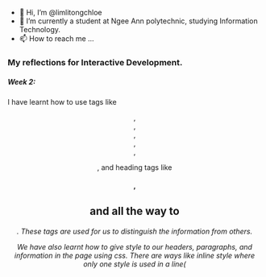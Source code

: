 - 👋 Hi, I’m @limlitongchloe
- 🌱 I’m currently a student at Ngee Ann polytechnic, studying Information Technology.
- 📫 How to reach me ...
<h3>My reflections for Interactive Development.</h3>
<h5>Week 2:</h5>
<p>I have learnt how to use tags like <header>, <footer>,<article>,<section>,<nav>, <p>, and heading tags like <h1>,<h2> and all the way to <h6>. These tags are used for us to distinguish the information from others.</p>
<p>We have also learnt how to give style to our headers, paragraphs, and information in the page using css. There are ways like inline style where only one style is used in a line(<p style='" ">information</p>) and style element where we use <style> to include and use more styles. </p>
<p>These styles are used to give color to background(background-color) or to the text(color) or even change the text into a different font(font-family).</p>
<p>However, I have also learnt that in order to give style to our information in css, I have to connect the html file together with the css file, using <link> element under <head> in html.</p>
<p>As for the details of the color we can give to the information in the page, we can use hexadecimal mode, for example, #000000 or RGB(set red, green, blue portions of the color) or RGBA(different from RGB, with a letter A at the back, it changes gradient).</p>
<p>For fonts, we can use google fonts to get different types of fonts.</p>
<p>There is another faster way to give styles to information if you want to apply the same styles to parts of the information. We can use class, .(classname) , and ID attributes, #(ID name) under <style> element.</p>
<!---
limlitongchloe/limlitongchloe is a ✨ special ✨ repository because its `README.md` (this file) appears on your GitHub profile.
You can click the Preview link to take a look at your changes.
--->
